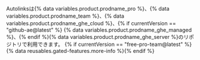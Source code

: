 Autolinksは{% data variables.product.prodname_pro %}、{% data variables.product.prodname_team %}、{% data variables.product.prodname_ghe_cloud %}、{% if currentVersion == "github-ae@latest" %} {% data variables.product.prodname_ghe_managed %}、{% endif %}{% data variables.product.prodname_ghe_server %}のリポジトリで利用できます。 {% if currentVersion == "free-pro-team@latest" %}{% data reusables.gated-features.more-info %}{% endif %}
